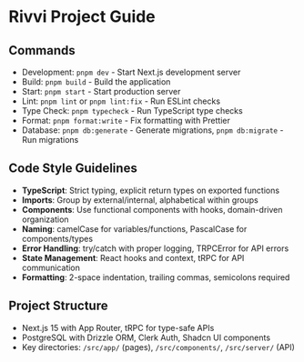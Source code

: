 # Rivvi Project Guide

## Commands

- Development: `pnpm dev` - Start Next.js development server
- Build: `pnpm build` - Build the application
- Start: `pnpm start` - Start production server
- Lint: `pnpm lint` or `pnpm lint:fix` - Run ESLint checks
- Type Check: `pnpm typecheck` - Run TypeScript type checks
- Format: `pnpm format:write` - Fix formatting with Prettier
- Database: `pnpm db:generate` - Generate migrations, `pnpm db:migrate` - Run migrations

## Code Style Guidelines

- **TypeScript**: Strict typing, explicit return types on exported functions
- **Imports**: Group by external/internal, alphabetical within groups
- **Components**: Use functional components with hooks, domain-driven organization
- **Naming**: camelCase for variables/functions, PascalCase for components/types
- **Error Handling**: try/catch with proper logging, TRPCError for API errors
- **State Management**: React hooks and context, tRPC for API communication
- **Formatting**: 2-space indentation, trailing commas, semicolons required

## Project Structure

- Next.js 15 with App Router, tRPC for type-safe APIs
- PostgreSQL with Drizzle ORM, Clerk Auth, Shadcn UI components
- Key directories: `/src/app/` (pages), `/src/components/`, `/src/server/` (API)